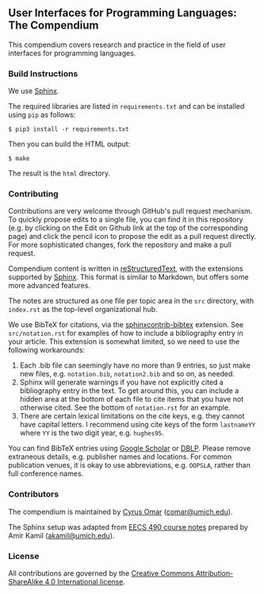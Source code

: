 ## User Interfaces for Programming Languages: The Compendium

This compendium covers research and practice in the field of 
user interfaces for programming languages. 

### Build Instructions

We use [Sphinx](http://www.sphinx-doc.org/).

The required libraries are listed in `requirements.txt` and can be installed using `pip` as follows:

```
$ pip3 install -r requirements.txt
```

Then you can build the HTML output:

```
$ make
```

The result is the `html` directory.

### Contributing
Contributions are very welcome through GitHub's pull request mechanism. To quickly propose edits to a single file, you can find it in this repository (e.g. by clicking on the Edit on Github link at the top of the corresponding page) and click the pencil icon to propose the edit as a pull request directly. For more sophisticated changes, fork the repository and make a pull request.

Compendium content is written in
[reStructuredText](http://docutils.sourceforge.net/docs/ref/rst/directives.html),
with the extensions supported by [Sphinx](http://www.sphinx-doc.org/).
This format is similar to Markdown, but offers some more advanced features. 

The notes are structured as one file per topic area in the `src`
directory, with `index.rst` as the top-level organizational hub.

We use BibTeX for citations, via the [sphinxcontrib-bibtex](https://sphinxcontrib-bibtex.readthedocs.io/en/latest/) extension. See `src/notation.rst` for examples of how to include a bibliography entry in your article. This extension is somewhat limited, so we need to use the following workarounds:
1. Each .bib file can seemingly have no more than 9 entries, so just make new files, e.g. `notation.bib`, `notation2.bib` and so on, as needed.
2. Sphinx will generate warnings if you have not explicitly cited a bibliography entry in the text. To get around this, you can include a hidden area at the bottom of each file to cite items that you have not otherwise cited. See the bottom of `notation.rst` for an example.
3. There are certain lexical limitations on the cite keys, e.g. they cannot have capital letters. I recommend using cite keys of the form `lastnameYY` where `YY` is the two digit year, e.g. `hughes95`.

You can find BibTeX entries using [Google Scholar](https://scholar.google.com/) or [DBLP](https://dblp.uni-trier.de/). Please remove extraneous details, e.g. publisher names and locations. For common publication venues, it is okay to use abbreviations, e.g. `OOPSLA`, rather than full conference names.

### Contributors

The compendium is maintained by [Cyrus Omar](https://web.eecs.umich.edu/~comar) (comar@umich.edu).

The Sphinx setup was adapted from [EECS 490 course notes](https://github.com/eecs490/notes) prepared 
by Amir Kamil (akamil@umich.edu). 

### License 

All contributions are governed by the [Creative Commons
Attribution-ShareAlike 4.0 International
license](https://creativecommons.org/licenses/by-sa/4.0/).
